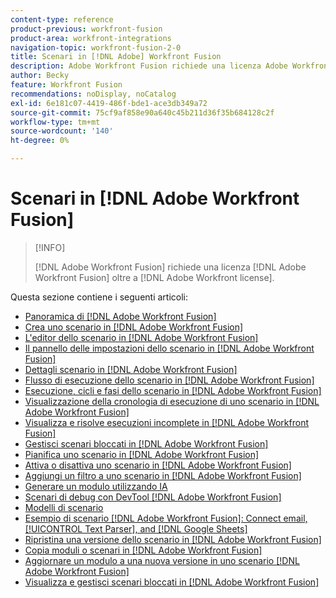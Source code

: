 ```yaml
---
content-type: reference
product-previous: workfront-fusion
product-area: workfront-integrations
navigation-topic: workfront-fusion-2-0
title: Scenari in [!DNL Adobe] Workfront Fusion
description: Adobe Workfront Fusion richiede una licenza Adobe Workfront Fusion oltre a una licenza Adobe Workfront.
author: Becky
feature: Workfront Fusion
recommendations: noDisplay, noCatalog
exl-id: 6e181c07-4419-486f-bde1-ace3db349a72
source-git-commit: 75cf9af858e90a640c45b211d36f35b684128c2f
workflow-type: tm+mt
source-wordcount: '140'
ht-degree: 0%

---
```


# Scenari in [!DNL Adobe Workfront Fusion]

>[!INFO]
>
>[!DNL Adobe Workfront Fusion] richiede una licenza [!DNL Adobe Workfront Fusion] oltre a [!DNL Adobe Workfront license].

Questa sezione contiene i seguenti articoli:

* [Panoramica di [!DNL Adobe Workfront Fusion]](../../workfront-fusion/scenarios/scenario-overview.md)
* [Crea uno scenario in [!DNL Adobe Workfront Fusion]](../../workfront-fusion/scenarios/create-a-scenario.md)
* [L&#39;editor dello scenario in [!DNL Adobe Workfront Fusion]](../../workfront-fusion/scenarios/scenario-editor.md)
* [Il pannello delle impostazioni dello scenario in [!DNL Adobe Workfront Fusion]](../../workfront-fusion/scenarios/scenario-settings-panel.md)
* [Dettagli scenario in [!DNL Adobe Workfront Fusion]](../../workfront-fusion/scenarios/scenario-detail.md)
* [Flusso di esecuzione dello scenario in [!DNL Adobe Workfront Fusion]](../../workfront-fusion/scenarios/scenario-execution-flow.md)
* [Esecuzione, cicli e fasi dello scenario in [!DNL Adobe Workfront Fusion]](../../workfront-fusion/scenarios/scenario-execution-cycles-phases.md)
* [Visualizzazione della cronologia di esecuzione di uno scenario in [!DNL Adobe Workfront Fusion]](../../workfront-fusion/scenarios/view-scenario-execution-history.md)
* [Visualizza e risolve esecuzioni incomplete in [!DNL Adobe Workfront Fusion]](../../workfront-fusion/scenarios/view-and-resolve-incomplete-executions.md)
* [Gestisci scenari bloccati in [!DNL Adobe Workfront Fusion]](../../workfront-fusion/scenarios/view-and-manage-locked-scenarios.md)
* [Pianifica uno scenario in [!DNL Adobe Workfront Fusion]](../../workfront-fusion/scenarios/schedule-a-scenario.md)
* [Attiva o disattiva uno scenario in [!DNL Adobe Workfront Fusion]](../../workfront-fusion/scenarios/activate-or-inactivate-scenario.md)
* [Aggiungi un filtro a uno scenario in [!DNL Adobe Workfront Fusion]](../../workfront-fusion/scenarios/add-a-filter-to-a-scenario.md)
* [Generare un modulo utilizzando IA](/help/quicksilver/workfront-fusion/scenarios/add-a-module-with-ai.md)
* [Scenari di debug con DevTool [!DNL Adobe Workfront Fusion] ](../../workfront-fusion/scenarios/debug-scenarios-with-dev-tool.md)
* [Modelli di scenario](/help/quicksilver/workfront-fusion/scenarios/templates/fusion-templates.md)
* [Esempio di scenario [!DNL Adobe Workfront Fusion]: Connect email, [!UICONTROL Text Parser], and [!DNL Google Sheets]](../../workfront-fusion/scenarios/example-connect-email-text-parser-gsheets.md)
* [Ripristina una versione dello scenario in [!DNL Adobe Workfront Fusion]](../../workfront-fusion/scenarios/restore-a-scenario-version.md)
* [Copia moduli o scenari in [!DNL Adobe Workfront Fusion]](../../workfront-fusion/scenarios/copy-modules-or-scenarios.md)
* [Aggiornare un modulo a una nuova versione in uno scenario  [!DNL Adobe Workfront Fusion] ](../../workfront-fusion/scenarios/update-module-to-new-version.md)
* [Visualizza e gestisci scenari bloccati in [!DNL Adobe Workfront Fusion]](../../workfront-fusion/scenarios/view-and-manage-locked-scenarios.md)
